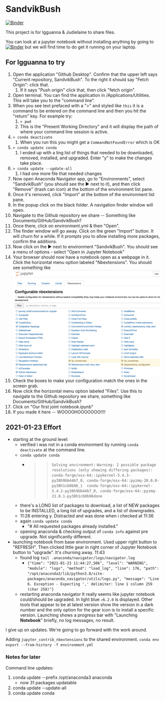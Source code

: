 # SandvikBush

[![Binder](https://mybinder.org/badge_logo.svg)](https://mybinder.org/v2/gh/judielaine/SandvikBush/HEAD?filepath=Our%20first%20joint%20notebook.ipynb)

This project is for Igguanna & Judielaine to share files.

You can look at a jupyter notebook without installing anything by going to [![Binder](https://mybinder.org/badge_logo.svg)](https://mybinder.org/v2/gh/judielaine/SandvikBush/HEAD?filepath=Our%20first%20joint%20notebook.ipynb) but we will find time to do get it running on your laptop.

## For Igguanna to try

1. Open the application "Github Desktop". Confirm that the upper left says "Current repository, SandvikBush". To the right it should say "Fetch Origin": click that. 
   1. If it says "Push origin" click that, then click "fetch origin".
2. Open terminal. You can find the application in /Applications/Utilities. This will take you to the "command line".
3. When you see text prefaced with a ">" and styled like `this` it is a command to be entered on the command line and then you hit the "return" key. For example try: 
   1. `> pwd`
   2. This is the "Present Working Directory" and it will display the path of where your command line session is active.
4. `> conda deactivate`
   1. When you run this you might get a `CommandNotFoundError` which is OK
5. `> conda update conda`
   1. I ended up with a ling list of things that needed to be downloaded, removed, installed, and upgraded. Enter "y" to make the changes take place.
6. `> conda update --update-all`
   1. I had one more file that needed changes 
7. Now open Anaconda Navigator app, go to "Environments", select "SandvikBush" (you should see the ▶︎ next to it), and then  click "Remove" (trash can icon) at the bottom of the environment list pane.
8. Once it's removed, click "Import" at the bottom of the environment list pane.
9. In the popup  click on the black folder. A navigation finder window will open.
10. Navigate to the Github repository we share -- Something like Documents/GitHub/SandvikBush?
11. Once there, click on environment.yml & then "Open".
12. The finder window will go away. Click on the green "Import" button. It will churn for a while. If it prompts you to allow installing more packages, confirm the additions.
13. Now click on the ▶︎ next to environment "SandvikBush". You should see a menu of options - select "Open in Jupyter Notebook"
14. Your browser should now have a notebook open as a webpage in it. Click the horizontal menu option labeled "Nbextensions". You should see something like ![this screen grab](20210123nbextensions.png)
15. Check the boxes to make your configuration match the ones in the screen grab.
16. Now click the horizontal menu option labeled "Files". Use this to navigate to the Github repository we share, something like Documents/GitHub/SandvikBush?
17. Click on "Our first joint notebook.ipynb"
18. If you made it here -- WOOOOHOOOOOOO!!!!


## 2021-01-23 Effort

- starting at the ground level:
  - verified i was not in a conda environment by running `conda deactivate` at the command line.
  - `conda update conda`
    - >> `Solving environment:` 
      `Warning: 2 possible package resolutions (only showing differing packages): conda-forge/osx-64::ipykernel-5.4.3-py38h9bb44b7_0, conda-forge/osx-64::pyzmq-20.0.0-py38h1cb0b96_1  conda-forge/osx-64::ipykernel-5.4.2-py38h9bb44b7_0, conda-forge/osx-64::pyzmq-21.0.1-py38h1cb0b96done`
  - there's a LONG list of packages to download, a list of NEW packages to be INSTALLED,  a long list of upgrades, and a list of downgrades.
  - 11:28 entering y. Distracted and was done when i checked at 11:36
  - again `conda update conda`
    - "# All requested packages already installed."
  - opening anaconda & checking output of `conda info` against pre upgrade. Not significantly different.
- launching notebook from base environment. Used upper right button to "REFRESH". Then clicked little gear in right corner of Jupyter Notebook button to "upgrade". It's churning away. 11:43
  - found log `tail .anaconda/navigator/logs/navigator.log `
    - `{"time": "2021-01-23 11:44:27,506", "level": "WARNING", "module": "logs", "method": "load_log", "line": 176, "path": "/opt/anaconda3/lib/python3.8/site-packages/anaconda_navigator/utils/logs.py", "message": "Line 6. Exception - Expecting ',' delimiter: line 1 column 259 (char 258)"}`
  - restarting anaconda navigator It really seems like jupyter notebook could/should be upgraded. In light blue `↗︎6.2.0` is displayed. Other tools that appear to be at latest version show the version in a dark number and the only option for the gear icon is to install a specific version. Launching shows a progress bar with "Launching **Notebook**" briefly, no log messages, no result.

I give up on updates. We're going to go forward with the work around. 

Adding `jupyter_contrib_nbextensions` to the shared environment.  `conda env export --from-history -f environment.yml`

### Notes for later

Command line updates:

1. conda update --prefix /opt/anaconda3 anaconda
   - now 31 packages updatable
2. conda update --update-all
3. conda update conda